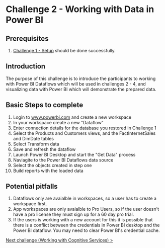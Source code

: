 # Challenge 2 - Working with Data in Power BI

## Prerequisites

1. [Challenge 1 - Setup](./01-Setup.md) should be done successfully.


## Introduction

The purpose of this challenge is to introduce the participants to working with Power BI Dataflows which will be used in challenges 2 - 4, and visualizing data with Power BI which will demonstrate the prepared data.


## Basic Steps to complete
1. Login to www.powerbi.com and create a new workspace
1. In your workspace create a new "Dataflow"
1. Enter connection details for the database you restored in Challenge 1
1. Select the Products and Customers views, and the FactInternetSales and DimDate tables
1. Select Transform data
1. Save and refresh the dataflow
1. Launch Power BI Desktop and start the "Get Data" process
1. Naviagite to the Power BI Dataflows data source
1. Select the objects created in step one
1. Build reports with the loaded data

## Potential pitfalls

1. Dataflows only are avaialble in workspaces, so a user has to create a workspace first.
1. App workspaces are only avaialble to Pro Users, so if the user doesn't have a pro license they must sign up for a 60 day pro trial.
1. If the users is working with a new account for this it is possible that there is a conflict between the credentials in Power BI desktop and the Power BI dataflow.  You may need to clear Power BI's credential cache.


[Next challenge (Working with Cognitive Services) >](./03-CognitiveServices.md)
